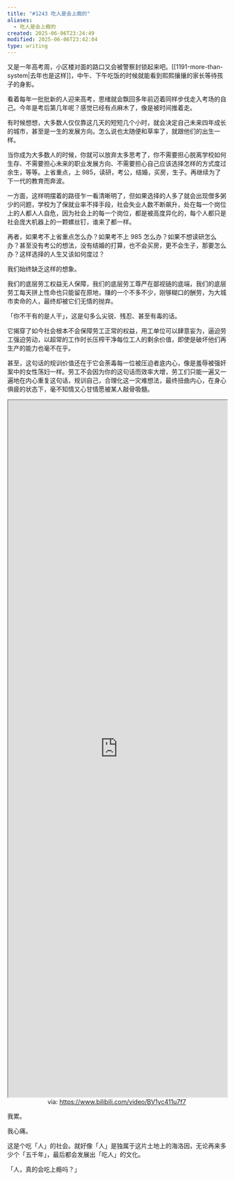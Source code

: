 ```yaml
---
title: "#1243 吃人是会上瘾的"
aliases:
  - 吃人是会上瘾的
created: 2025-06-06T23:24:49
modified: 2025-06-06T23:42:04
type: writing
---
```


又是一年高考周，小区楼对面的路口又会被警察封锁起来吧。[[1191-more-than-system|去年也是这样]]，中午、下午吃饭的时候就能看到熙熙攘攘的家长等待孩子的身影。

看着每年一批批新的人迎来高考，思绪就会飘回多年前迈着同样步伐走入考场的自己。今年是考后第几年呢？感觉已经有点麻木了，像是被时间推着走。

有时候想想，大多数人仅仅靠这几天的短短几个小时，就会决定自己未来四年成长的城市，甚至是一生的发展方向。怎么说也太随便和草率了，就跟他们的出生一样。

当你成为大多数人的时候，你就可以放弃太多思考了，你不需要担心脱离学校如何生存、不需要担心未来的职业发展方向、不需要担心自己应该选择怎样的方式度过余生，等等。上省重点，上 985，读研，考公，结婚，买房，生子。再继续为了下一代的教育而奔波。

一方面，这样明摆着的路径乍一看清晰明了，但如果选择的人多了就会出现僧多粥少的问题，学校为了保就业率不择手段，社会失业人数不断飙升，处在每一个岗位上的人都人人自危，因为社会上的每一个岗位，都是被高度异化的，每个人都只是社会庞大机器上的一颗螺丝钉，谁来了都一样。

再者，如果考不上省重点怎么办？如果考不上 985 怎么办？如果不想读研怎么办？甚至没有考公的想法，没有结婚的打算，也不会买房，更不会生子，那要怎么办？这样选择的人生又该如何度过？

我们始终缺乏这样的想象。

我们的底层劳工权益无人保障，我们的底层劳工尊严在鄙视链的底端，我们的底层劳工每天拼上性命也只能留在原地，赚的一个不多不少，刚够糊口的酬劳，为大城市卖命的人，最终却被它们无情的抛弃。

「你不干有的是人干」，这是句多么尖锐、残忍、甚至有毒的话。

它揭穿了如今社会根本不会保障劳工正常的权益，用工单位可以肆意妄为，逼迫劳工强迫劳动，以超常的工作时长压榨干净每位工人的剩余价值，即使是破坏他们再生产的能力也毫不在乎。

甚至，这句话的规训价值还在于它会荼毒每一位被压迫者底内心，像是羞辱被强奸案中的女性荡妇一样。劳工不会因为你的这句话而效率大增，劳工们只能一遍又一遍地在内心重复这句话，规训自己，合理化这一灾难想法，最终扭曲内心，在身心俱疲的状态下，毫不知情又心甘情愿被某人敲骨吸髓。

<iframe src='https://player.bilibili.com/player.html?isOutside=true&bvid=BV1yc411u7f7&p=1&autoplay=false' style='height:40vh;width:100%' class='iframe-radius' allow='fullscreen'></iframe>
<center>via: <a href='https://www.bilibili.com/video/BV1yc411u7f7' target='_blank' class='external-link'>https://www.bilibili.com/video/BV1yc411u7f7</a></center>

我累。

我心痛。

这是个吃「人」的社会。就好像「人」是独属于这片土地上的海洛因，无论再来多少个「五千年」，最后都会发展出「吃人」的文化。

「人，真的会吃上瘾吗？」

